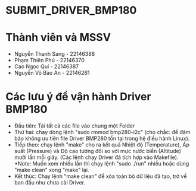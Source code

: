 # SUBMIT_DRIVER_BMP180

# Thành viên và MSSV
- Nguyễn Thanh Sang - 22146388   
- Phạm Thiên Phú    - 22146370   
- Cao Ngọc Quí      - 22146387   
- Nguyễn Võ Bảo An  - 22146261   

# Các lưu ý để vận hành Driver BMP180
- Đầu tiên: Tải tất cả các file vào chung một Folder
- Thứ hai: chạy dòng lệnh "sudo rmmod bmp280-i2c" (cho chắc: để đảm bảo không ưu tiên file Driver BMP280 tồn tại trong hệ điều hành Linux).
- Tiếp theo: chạy lệnh "make" cho ra kết quả Nhiệt độ (Temperature), Áp suất (Pressure) và Độ cao tương đối so với mực nước biển (Altitude) mười lần mỗi giây. (Các lệnh chạy Driver đã tích hợp vào Makefile).
  *Note: Muốn xem nhiều lần thì chạy lệnh "sudo ./run" nhiều hoặc dùng "make clean" xong "make" lại.
- Kết thúc: Chạy lệnh "make clean"  để xóa toàn bộ dữ liệu đã tạo, trở về ban đầu như chưa cài Driver.
